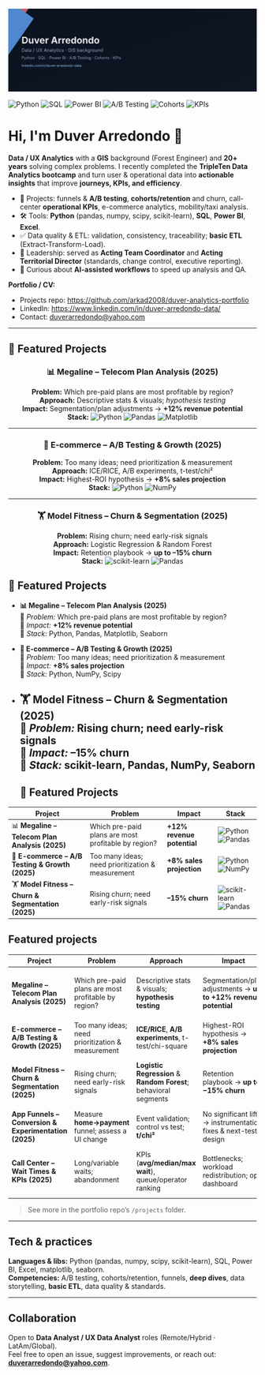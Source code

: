 ![Duver Arredondo — Data/UX Analytics](./banner_duver.svg)


<p>
  <img alt="Python" src="https://img.shields.io/badge/Python-3776AB?logo=python&logoColor=white">
  <img alt="SQL" src="https://img.shields.io/badge/SQL-025E8C?logo=postgresql&logoColor=white">
  <img alt="Power BI" src="https://img.shields.io/badge/Power%20BI-F2C811?logo=powerbi&logoColor=black">
  <img alt="A/B Testing" src="https://img.shields.io/badge/A%2FB%20Testing-0EA5E9">
  <img alt="Cohorts" src="https://img.shields.io/badge/Cohorts-6366F1">
  <img alt="KPIs" src="https://img.shields.io/badge/KPIs-22D3EE">
</p>



# Hi, I'm Duver Arredondo 👋

**Data / UX Analytics** with a **GIS** background (Forest Engineer) and **20+ years** solving complex problems. I recently completed the **TripleTen Data Analytics bootcamp** and turn user & operational data into **actionable insights** that improve **journeys, KPIs, and efficiency**.

- 🔬 Projects: funnels & **A/B testing**, **cohorts/retention** and churn, call-center **operational KPIs**, e-commerce analytics, mobility/taxi analysis.
- 🛠️ Tools: **Python** (pandas, numpy, scipy, scikit-learn), **SQL**, **Power BI**, **Excel**.
- ✅ Data quality & ETL: validation, consistency, traceability; **basic ETL** (Extract-Transform-Load).
- 🧭 Leadership: served as **Acting Team Coordinator** and **Acting Territorial Director** (standards, change control, executive reporting).
- 🤖 Curious about **AI-assisted workflows** to speed up analysis and QA.

**Portfolio / CV:**  
- Projects repo: https://github.com/arkad2008/duver-analytics-portfolio  
- LinkedIn: https://www.linkedin.com/in/duver-arredondo-data/
- Contact: duverarredondo@yahoo.com

---
## 📂 Featured Projects  

<div align="center">

### 📊 Megaline – Telecom Plan Analysis (2025)  
**Problem:** Which pre-paid plans are most profitable by region?  
**Approach:** Descriptive stats & visuals; *hypothesis testing*  
**Impact:** Segmentation/plan adjustments → **+12% revenue potential**  
**Stack:** ![Python](https://img.shields.io/badge/Python-3776AB?logo=python&logoColor=white) ![Pandas](https://img.shields.io/badge/Pandas-150458?logo=pandas&logoColor=white) ![Matplotlib](https://img.shields.io/badge/Matplotlib-11557c?logo=plotly&logoColor=white)  

---

### 🛒 E-commerce – A/B Testing & Growth (2025)  
**Problem:** Too many ideas; need prioritization & measurement  
**Approach:** ICE/RICE, A/B experiments, t-test/chi²  
**Impact:** Highest-ROI hypothesis → **+8% sales projection**  
**Stack:** ![Python](https://img.shields.io/badge/Python-3776AB?logo=python&logoColor=white) ![NumPy](https://img.shields.io/badge/NumPy-013243?logo=numpy&logoColor=white)  

---

### 🏋️ Model Fitness – Churn & Segmentation (2025)  
**Problem:** Rising churn; need early-risk signals  
**Approach:** Logistic Regression & Random Forest  
**Impact:** Retention playbook → **up to –15% churn**  
**Stack:** ![scikit-learn](https://img.shields.io/badge/scikit--learn-F7931E?logo=scikitlearn&logoColor=white) ![Pandas](https://img.shields.io/badge/Pandas-150458?logo=pandas&logoColor=white)  

</div>


## 🚀 Featured Projects  

- **📊 Megaline – Telecom Plan Analysis (2025)**  
  🔹 *Problem:* Which pre-paid plans are most profitable by region?  
  🔹 *Impact:* **+12% revenue potential**  
  🔹 *Stack:* Python, Pandas, Matplotlib, Seaborn  

- **🛒 E-commerce – A/B Testing & Growth (2025)**  
  🔹 *Problem:* Too many ideas; need prioritization & measurement  
  🔹 *Impact:* **+8% sales projection**  
  🔹 *Stack:* Python, NumPy, Scipy  

- **🏋️ Model Fitness – Churn & Segmentation (2025)**  
  🔹 *Problem:* Rising churn; need early-risk signals  
  🔹 *Impact:* **–15% churn**  
  🔹 *Stack:* scikit-learn, Pandas, NumPy, Seaborn  
  ---

  ## 🌟 Featured Projects  

| Project | Problem | Impact | Stack |
|---------|---------|--------|-------|
| 📊 **Megaline – Telecom Plan Analysis (2025)** | Which pre-paid plans are most profitable by region? | **+12% revenue potential** | ![Python](https://img.shields.io/badge/Python-3776AB?logo=python&logoColor=white) ![Pandas](https://img.shields.io/badge/Pandas-150458?logo=pandas&logoColor=white) |
| 🛒 **E-commerce – A/B Testing & Growth (2025)** | Too many ideas; need prioritization & measurement | **+8% sales projection** | ![Python](https://img.shields.io/badge/Python-3776AB?logo=python&logoColor=white) ![NumPy](https://img.shields.io/badge/NumPy-013243?logo=numpy&logoColor=white) |
| 🏋️ **Model Fitness – Churn & Segmentation (2025)** | Rising churn; need early-risk signals | **–15% churn** | ![scikit-learn](https://img.shields.io/badge/scikit--learn-F7931E?logo=scikitlearn&logoColor=white) ![Pandas](https://img.shields.io/badge/Pandas-150458?logo=pandas&logoColor=white) |




## Featured projects

| Project | Problem | Approach | Impact | Stack |
|---|---|---|---|---|
| **Megaline – Telecom Plan Analysis (2025)** | Which pre-paid plans are most profitable by region? | Descriptive stats & visuals; **hypothesis testing** | Segmentation/plan adjustments → **up to +12% revenue potential** | Python (pandas, numpy, matplotlib, seaborn, scipy) |
| **E-commerce – A/B Testing & Growth (2025)** | Too many ideas; need prioritization & measurement | **ICE/RICE**, **A/B experiments**, t-test/chi-square | Highest-ROI hypothesis → **+8% sales projection** | Python (pandas, numpy, scipy) |
| **Model Fitness – Churn & Segmentation (2025)** | Rising churn; need early-risk signals | **Logistic Regression** & **Random Forest**; behavioral segments | Retention playbook → **up to −15% churn** | scikit-learn, pandas, numpy, matplotlib, seaborn |
| **App Funnels – Conversion & Experimentation (2025)** | Measure **home→payment** funnel; assess a UI change | Event validation; control vs test; **t/chi²** | No significant lift → instrumentation fixes & next-test design | Python (pandas, numpy, scipy) |
| **Call Center – Wait Times & KPIs (2025)** | Long/variable waits; abandonment | KPIs (**avg/median/max wait**), queue/operator ranking | Bottlenecks; workload redistribution; ops dashboard | Python (pandas, numpy, matplotlib, seaborn), Excel |

> See more in the portfolio repo’s `/projects` folder.

---

## Tech & practices

**Languages & libs:** Python (pandas, numpy, scipy, scikit-learn), SQL, Power BI, Excel, matplotlib, seaborn.  
**Competencies:** A/B testing, cohorts/retention, funnels, **deep dives**, data storytelling, **basic ETL**, data quality & standards.

---

## Collaboration

Open to **Data Analyst / UX Data Analyst** roles (Remote/Hybrid · LatAm/Global).  
Feel free to open an issue, suggest improvements, or reach out: **duverarredondo@yahoo.com**.

